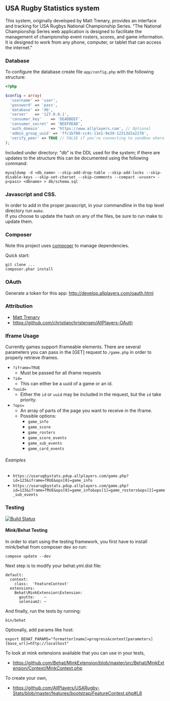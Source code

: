 ## USA Rugby Statistics system

This system, originally developed by Matt Trenary, provides an interface and tracking for USA Rugbys National Championship Series.
"The National Championship Series web application is designed to facilitate the management of championship event rosters, scores, and game information. It is designed to work from any phone, computer, or tablet that can access the internet."


### Database

To configure the database create file `app/config.php` with the following structure:

```PHP
<?php

$config = array(
  'username' => 'user',
  'password' => 'pass',
  'database' => 'db',
  'server'   => '127.0.0.1',
  'consumer_key'    => 'DEADBEEF',
  'consumer_secret' => 'BEEFDEAD',
  'auth_domain'     => 'https://www.allplayers.com', // Optional
  'admin_group_uuid' => 'ffc1b780-cc4c-11e1-9e39-12313d2a2278',
  'verify_peer' => TRUE // FALSE if you're connecting to sandbox where HTTPS is invalid.
);
```

Included under directory: "db" is the DDL used for the system; if there are updates to the structure this can be documented using the following command:


`mysqldump -d <db_name> --skip-add-drop-table --skip-add-locks --skip-disable-keys --skip-set-charset --skip-comments --compact -u<user> -p<pass> <dbname> > db/schema.sql`


### Javascript and CSS.
In order to add in the proper javascript, in your commandline in the top level directory run `make`.  
If you choose to update the hash on any of the files, be sure to run make to update them.


### Composer

Note this project uses [composer](http://getcomposer.org/) to manage dependencies.

Quick start:

```
git clone ...
composer.phar install
```

### OAuth

Generate a token for this app: http://develop.allplayers.com/oauth.html

### Attribution

*  [Matt Trenary](https://github.com/matttrenary)
*  https://github.com/christianchristensen/AllPlayers-OAuth


### Iframe Usage

Currently games support iframeable elements.
There are several parameters you can pass in the [GET] request to `/game.php` in order to properly retrieve iframes.

*  `?iframe=TRUE`
	*  Must be passed for all iframe requests
*  `?id=`
	*  This can either be a uuid of a game or an id.
*  `?uuid=`
	*  Either the `id` or `uuid` may be included in the request, but the `id` take priority.
*  `?ops=`
	*  An array of parts of the page you want to receive in the iframe.
	*  Possible options:
		*  `game_info`
		*  `game_score`
		*  `game_rosters`
		*  `game_score_events`
		*  `game_sub_events`
		*  `game_card_events`


###### Examples
*  `https://usarugbystats.pdup.allplayers.com/game.php?id=123&iframe=TRUE&ops[0]=game_info`
*  `https://usarugbystats.pdup.allplayers.com/game.php?id=123&iframe=TRUE&ops[0]=game_info&ops[1]=game_rosters&ops[2]=game_sub_events`


### Testing

[![Build Status](https://secure.travis-ci.org/AllPlayers/USARugby-Stats.png)](http://travis-ci.org/AllPlayers/USARugby-Stats)


#### Mink/Behat Testing

In order to start using the testing framework, you first have to install mink/behat from composer dev so run:
```
compose update --dev
```
Next step is to modify your behat.yml.dist file:
```
default:
  context:
    class:  'FeatureContext'
  extensions:
    Behat\MinkExtension\Extension:
      goutte:    ~
      selenium2: ~
```
And finally, run the tests by running:
```
bin/behat
```

Optionally, add params like host:
```
export BEHAT_PARAMS="formatter[name]=progress&context[parameters][base_url]=http://localhost"
```

To look at mink extensions available that you can use in your tests,
*   https://github.com/Behat/MinkExtension/blob/master/src/Behat/MinkExtension/Context/MinkContext.php

To create your own,
*   https://github.com/AllPlayers/USARugby-Stats/blob/master/features/bootstrap/FeatureContext.php#L8

